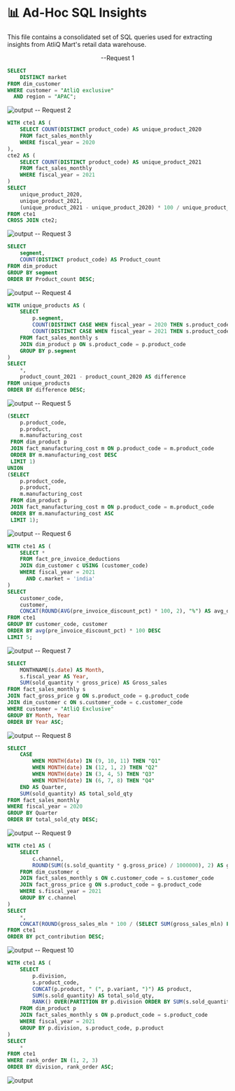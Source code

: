 # 📊 Ad-Hoc SQL Insights

This file contains a consolidated set of SQL queries used for extracting insights from AtliQ Mart's retail data warehouse.


<p align="center">   --Request 1 </p>

```sql
SELECT 
    DISTINCT market
FROM dim_customer
WHERE customer = "AtliQ exclusive"
  AND region = "APAC";
```
![output](SQLoutput/output1.png)
-- Request 2
```sql
WITH cte1 AS (
    SELECT COUNT(DISTINCT product_code) AS unique_product_2020
    FROM fact_sales_monthly
    WHERE fiscal_year = 2020
), 
cte2 AS (
    SELECT COUNT(DISTINCT product_code) AS unique_product_2021
    FROM fact_sales_monthly
    WHERE fiscal_year = 2021
)
SELECT 
    unique_product_2020,
    unique_product_2021,
    (unique_product_2021 - unique_product_2020) * 100 / unique_product_2020 AS pct_change
FROM cte1
CROSS JOIN cte2;
```
![output](SQLoutput/output2.png)
-- Request 3
```sql
SELECT 
    segment,
    COUNT(DISTINCT product_code) AS Product_count
FROM dim_product
GROUP BY segment
ORDER BY Product_count DESC;
```
![output](SQLoutput/output3.png)
-- Request 4
```sql
WITH unique_products AS (
    SELECT
        p.segment, 
        COUNT(DISTINCT CASE WHEN fiscal_year = 2020 THEN s.product_code END) AS product_count_2020,
        COUNT(DISTINCT CASE WHEN fiscal_year = 2021 THEN s.product_code END) AS product_count_2021
    FROM fact_sales_monthly s
    JOIN dim_product p ON s.product_code = p.product_code
    GROUP BY p.segment
)
SELECT 
    *,
    product_count_2021 - product_count_2020 AS difference
FROM unique_products
ORDER BY difference DESC;
```
![output](SQLoutput/output4.png)
-- Request 5
```sql
(SELECT 
    p.product_code,
    p.product,
    m.manufacturing_cost
 FROM dim_product p
 JOIN fact_manufacturing_cost m ON p.product_code = m.product_code
 ORDER BY m.manufacturing_cost DESC
 LIMIT 1)
UNION
(SELECT
    p.product_code,
    p.product,
    m.manufacturing_cost
 FROM dim_product p
 JOIN fact_manufacturing_cost m ON p.product_code = m.product_code
 ORDER BY m.manufacturing_cost ASC
 LIMIT 1);
```
![output](SQLoutput/output5.png)
-- Request 6
```sql
WITH cte1 AS (
    SELECT *
    FROM fact_pre_invoice_deductions
    JOIN dim_customer c USING (customer_code)
    WHERE fiscal_year = 2021
      AND c.market = 'india'
)
SELECT 
    customer_code,
    customer,
    CONCAT(ROUND(AVG(pre_invoice_discount_pct) * 100, 2), "%") AS avg_discount_pct
FROM cte1
GROUP BY customer_code, customer
ORDER BY avg(pre_invoice_discount_pct) * 100 DESC
LIMIT 5;
```
![output](SQLoutput/output6.png)
-- Request 7
```sql
SELECT
    MONTHNAME(s.date) AS Month,
    s.fiscal_year AS Year,
    SUM(sold_quantity * gross_price) AS Gross_sales
FROM fact_sales_monthly s
JOIN fact_gross_price g ON s.product_code = g.product_code
JOIN dim_customer c ON s.customer_code = c.customer_code
WHERE customer = "AtliQ Exclusive"
GROUP BY Month, Year
ORDER BY Year ASC;
```
![output](SQLoutput/output7.png)
-- Request 8
```sql
SELECT 
    CASE    
        WHEN MONTH(date) IN (9, 10, 11) THEN "Q1"  
        WHEN MONTH(date) IN (12, 1, 2) THEN "Q2" 
        WHEN MONTH(date) IN (3, 4, 5) THEN "Q3"     
        WHEN MONTH(date) IN (6, 7, 8) THEN "Q4" 
    END AS Quarter,
    SUM(sold_quantity) AS total_sold_qty 
FROM fact_sales_monthly 
WHERE fiscal_year = 2020 
GROUP BY Quarter
ORDER BY total_sold_qty DESC;
```
![output](SQLoutput/output8.png)
-- Request 9
```sql
WITH cte1 AS (
    SELECT
        c.channel,
        ROUND(SUM((s.sold_quantity * g.gross_price) / 1000000), 2) AS gross_sales_mln
    FROM dim_customer c
    JOIN fact_sales_monthly s ON c.customer_code = s.customer_code
    JOIN fact_gross_price g ON s.product_code = g.product_code
    WHERE s.fiscal_year = 2021
    GROUP BY c.channel
)
SELECT 
    *,
    CONCAT(ROUND(gross_sales_mln * 100 / (SELECT SUM(gross_sales_mln) FROM cte1), 2), " %") AS pct_contribution
FROM cte1
ORDER BY pct_contribution DESC;
```
![output](SQLoutput/output9.png)
-- Request 10
```sql
WITH cte1 AS (
    SELECT 
        p.division,
        s.product_code,
        CONCAT(p.product, " (", p.variant, ")") AS product, 
        SUM(s.sold_quantity) AS total_sold_qty,
        RANK() OVER(PARTITION BY p.division ORDER BY SUM(s.sold_quantity) DESC) AS rank_order
    FROM dim_product p
    JOIN fact_sales_monthly s ON p.product_code = s.product_code
    WHERE fiscal_year = 2021
    GROUP BY p.division, s.product_code, p.product
)
SELECT 
    *
FROM cte1
WHERE rank_order IN (1, 2, 3)
ORDER BY division, rank_order ASC;
```
![output](SQLoutput/output10.png)